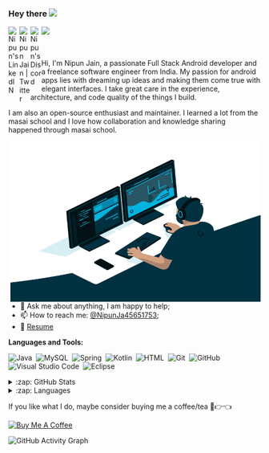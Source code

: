 ### Hey there <img src="https://media.giphy.com/media/hvRJCLFzcasrR4ia7z/giphy.gif" width="25px">

<a href="https://www.linkedin.com/in/nipun-jain-1a223a166/">
  <img align="left" alt="Nipun's LinkedIN" width="22px" src="https://raw.githubusercontent.com/peterthehan/peterthehan/master/assets/linkedin.svg" />
</a>
<a href="https://twitter.com/NipunJa45651753">
  <img align="left" alt="Nipun Jain | Twitter" width="22px" src="https://raw.githubusercontent.com/peterthehan/peterthehan/master/assets/twitter.svg" />
</a>
<a href="https://discord.gg/XTW52Kt">
  <img align="left" alt="Nipun's Discord" width="22px" src="https://raw.githubusercontent.com/peterthehan/peterthehan/master/assets/discord.svg" />
</a>

![](https://visitor-badge.glitch.me/badge?page_id=lucifernipun22.lucifernipun22)

<br />

Hi, I'm Nipun Jain, a passionate Full Stack Android developer and a freelance software engineer from India. My passion for android apps lies with dreaming up ideas and making them come true with elegant interfaces. I take great care in the experience, architecture, and code quality of the things I build.

I am also an open-source enthusiast and maintainer. I learned a lot from the masai school and I love how collaboration and knowledge sharing happened through masai school.


  <img align="right" alt="GIF" src="https://github.com/lucifernipun22/lucifernipun22/blob/main/code.gif?raw=true" width="500" height="320" />
  
- 💬 Ask me about anything, I am happy to help;
- 📫 How to reach me: [@NipunJa45651753](https://twitter.com/NipunJa45651753);
- 📝 [Resume]()

**Languages and Tools:**  


![Java](https://img.shields.io/badge/-Java-05122A?style=flat&logo=Java&logoColor=FFA518)&nbsp;
![MySQL](https://img.shields.io/badge/-MySQL-05122A?style=flat&logo=mysql&logoColor=FFFFFF)&nbsp;
![Spring](https://img.shields.io/badge/-Spring-05122A?style=flat&logo=Spring&logoColor=48ff00)&nbsp;
![Kotlin](https://img.shields.io/badge/-Kotlin-05122A?style=flat&logo=Kotlin&logoColor=FFA518)&nbsp;
![HTML](https://img.shields.io/badge/-HTML-05122A?style=flat&logo=HTML5)&nbsp;
![Git](https://img.shields.io/badge/-Git-05122A?style=flat&logo=git)&nbsp;
![GitHub](https://img.shields.io/badge/-GitHub-05122A?style=flat&logo=github)&nbsp;
![Visual Studio Code](https://img.shields.io/badge/-Visual%20Studio%20Code-05122A?style=flat&logo=visual-studio-code&logoColor=007ACC)&nbsp;
![Eclipse](https://img.shields.io/badge/-Eclipse-05122A?style=flat&logo=eclipse-ide&logoColor=2C2255)

<details>
  <summary>:zap: GitHub Stats</summary>
  <img align="left" alt="GitHub Stats" src="https://github-readme-stats.vercel.app/api?username=lucifernipun22&theme=synthwave&show_icons=true&count_private=true&include_all_commits=true&hide_border=true" />
</details>

<details>
  <summary>:zap: Languages</summary>
  <img align="left" alt="GitHub Language Stats" src="https://github-readme-stats.vercel.app/api/top-langs/?username=lucifernipun22&layout=compact&theme=synthwave&show_icons=true&count_private=true&include_all_commits=true&hide_border=true"" />
</details>



If you like what I do, maybe consider buying me a coffee/tea 🥺👉👈

<a href="https://www.buymeacoffee.com/nipun22" target="_blank"><img src="https://cdn.buymeacoffee.com/buttons/v2/default-red.png" alt="Buy Me A Coffee" width="150" ></a>

![GitHub Activity Graph](https://activity-graph.herokuapp.com/graph?username=lucifernipun22&bg_color=000000&theme=react-dark&line=5bcdec&point=ffffff&area=true&hide_border=true)


